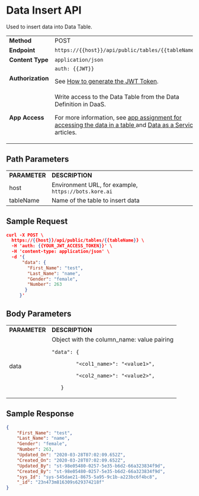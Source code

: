 # Data Insert API

Used to insert data into Data Table.


<table>
  <tr>
   <td><strong>Method</strong>
   </td>
   <td>POST
   </td>
  </tr>
  <tr>
   <td><strong>Endpoint</strong>
   </td>
   <td><code>https://{{host}}/api/public/tables/{{tableName}}</code>
   </td>
  </tr>
  <tr>
   <td><strong>Content Type</strong>
   </td>
   <td><code>application/json</code>
   </td>
  </tr>
  <tr>
   <td><strong>Authorization</strong>
   </td>
   <td><code>auth: {{JWT}}</code>
<p>
See <a href="../api-introduction/#generating-the-jwt-token">How to generate the JWT Token</a>.
   </td>
  </tr>
  <tr>
   <td><strong>App Access</strong>
   </td>
   <td>Write access to the Data Table from the Data Definition in DaaS.
<p>
For more information, see <a href="../../administration/data/data-services">app assignment for accessing the data in a table </a>and <a href="../../administration/data/data-as-service">Data as a Service </a>articles.
   </td>
  </tr>
</table>


## Path Parameters


<table>
  <tr>
   <td><strong>PARAMETER</strong>
   </td>
   <td><strong>DESCRIPTION</strong>
   </td>
  </tr>
  <tr>
   <td>host
   </td>
   <td>Environment URL, for example, <code>https://bots.kore.ai</code>
   </td>
  </tr>
  <tr>
   <td>tableName
   </td>
   <td>Name of the table to insert data
   </td>
  </tr>
</table>


## Sample Request


```json
curl -X POST \
  https://{{host}}/api/public/tables/{{tableName}} \
  -H 'auth: {{YOUR_JWT_ACCESS_TOKEN}}' \
  -H 'content-type: application/json' \
  -d '{
      "data": {
        "First_Name": "test",
        "Last_Name": "name",
        "Gender": "female",
        "Number": 263
       }
     }'
```


## Body Parameters


<table>
  <tr>
   <td><strong>PARAMETER</strong>
   </td>
   <td><strong>DESCRIPTION</strong>
   </td>
  </tr>
  <tr>
   <td>data
   </td>
   <td>Object with the column_name: value pairing
<p>
<code>"data": {</code>
<p>
<code>        "&lt;col1_name>": "&lt;value1>",</code>
<p>
<code>        "&lt;col2_name>": "&lt;value2>",</code>
<p>
<code>   }</code>
   </td>
  </tr>
</table>


 


## Sample Response


```json
{
    "First_Name": "test",
    "Last_Name": "name",
    "Gender": "female",
    "Number": 263,
    "Updated_On": "2020-03-28T07:02:09.652Z",
    "Created_On": "2020-03-28T07:02:09.652Z",
    "Updated_By": "st-98e05480-0257-5e35-b6d2-66a323834f9d",
    "Created_By": "st-98e05480-0257-5e35-b6d2-66a323834f9d",
    "sys_Id": "sys-545dae21-8675-5a95-9c1b-a223bc6f4bc8",
    "_id": "23n473m816309s629374218f"
}
```
